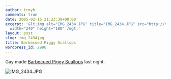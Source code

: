 ```yaml
---
author: troyh
comments: true
date: 2005-02-16 21:23:39+00:00
excerpt: '&lt;img alt="IMG_2434.JPG" title="IMG_2434.JPG" src="http://troyandgay.com/pix/IMG_2434-thumbnail.jpg"
  width="240" height="180" /&gt;'
layout: post
slug: img_2434jpg
title: Barbecued Piggy Scallops
wordpress_id: 2996
---
```


Gay made [Barbecued Piggy Scallops](http://www.recipezaar.com/26101) last night.

![IMG_2434.JPG](http://troyandgay.com/pix/IMG_2434.JPG)
